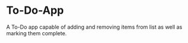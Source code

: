 # To-Do-App
A To-Do app capable of adding and removing items from list as well as marking them complete.
